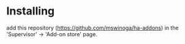 # Installing

add this repository (https://github.com/mswinoga/ha-addons) in the 'Supervisor' -> 'Add-on store' page.
